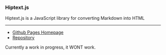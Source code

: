 ### Hiptext.js
Hiptext.js is a JavaScript library for converting Markdown into HTML
<hr />
<ul>
<li><a href="http://hiptext.github.io/hiptext">Github Pages Homepage</a></li>
<li><a href="github.com/hiptext/hiptext">Repository</a></li>
</ul>
Currently a work in progress, it WONT work.
